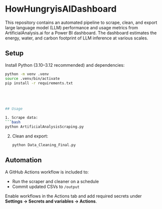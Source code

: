 # HowHungryisAIDashboard

This repository contains an automated pipeline to scrape, clean, and export large language model (LLM) performance and usage metrics from ArtificialAnalysis.ai for a Power BI dashboard. The dashboard estimates the energy, water, and carbon footprint of LLM inference at various scales.


## Setup

Install Python (3.10–3.12 recommended) and dependencies:
   ```bash
   python -m venv .venv
   source .venv/bin/activate   
   pip install -r requirements.txt
   




## Usage

1. Scrape data:
   ```bash
   python ArtificialAnalysisScraping.py
   ```

2. Clean and export:
   ```bash
   python Data_Cleaning_Final.py
   ```




## Automation

A GitHub Actions workflow is included to:
- Run the scraper and cleaner on a schedule
- Commit updated CSVs to `/output`

Enable workflows in the Actions tab and add required secrets under **Settings → Secrets and variables → Actions**.



